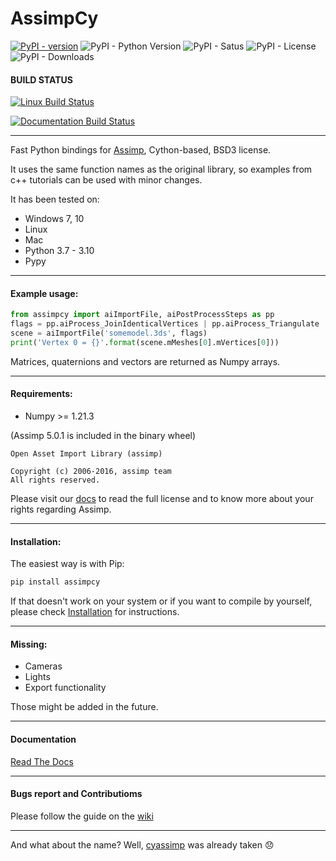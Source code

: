 # AssimpCy 
[![PyPI - version](https://badge.fury.io/py/AssimpCy.svg)](https://pypi.org/project/AssimpCy/)
![PyPI - Python Version](https://img.shields.io/pypi/pyversions/AssimpCy.svg)
![PyPI - Satus](https://img.shields.io/pypi/status/AssimpCy.svg)
![PyPI - License](https://img.shields.io/pypi/l/AssimpCy.svg)
![PyPI - Downloads](https://img.shields.io/pypi/dm/assimpcy)

#### BUILD STATUS 

[![Linux Build Status](https://github.com/jr-garcia/assimpcy/actions/workflows/main.yaml/badge.svg)](https://github.com/jr-garcia/assimpcy/) 

[![Documentation Build Status](https://readthedocs.org/projects/assimpcy/badge/?version=latest)](http://assimpcy.readthedocs.io/en/latest/?badge=latest)

---    
        
Fast Python bindings for [Assimp](http://assimp.org/), Cython-based, BSD3 license.

It uses the same function names as the original library, so examples from c++ tutorials can be used with minor changes.

It has been tested on:

* Windows 7, 10
* Linux
* Mac
* Python 3.7 - 3.10
* Pypy
---
#### Example usage:

```python
from assimpcy import aiImportFile, aiPostProcessSteps as pp 
flags = pp.aiProcess_JoinIdenticalVertices | pp.aiProcess_Triangulate 
scene = aiImportFile('somemodel.3ds', flags)
print('Vertex 0 = {}'.format(scene.mMeshes[0].mVertices[0]))
```

Matrices, quaternions and vectors are returned as Numpy arrays.

---
#### Requirements:

* Numpy >= 1.21.3

(Assimp 5.0.1 is included in the binary wheel)

```
Open Asset Import Library (assimp)

Copyright (c) 2006-2016, assimp team
All rights reserved.
```
Please visit our [docs](https://assimpcy.readthedocs.io/en/latest/about.html#the-open-asset-import-library) to read the full license and 
to know more about your rights regarding Assimp.

---
#### Installation:

The easiest way is with Pip:

```sh
pip install assimpcy
```

If that doesn't work on your system or if you want to compile by yourself, 
please check [Installation](http://assimpcy.readthedocs.io/en/latest/install.html) for instructions. 

---
#### Missing:

* Cameras
* Lights
* Export functionality

Those might be added in the future.

---
#### Documentation

[Read The Docs](http://assimpcy.readthedocs.io/)

---
#### Bugs report and Contributioms

Please follow the guide on the [wiki](https://github.com/jr-garcia/AssimpCy/wiki/Contributons-and-Bug-reports)

---

And what about the name? Well, [cyassimp](https://github.com/menpo/cyassimp) was already taken 😞